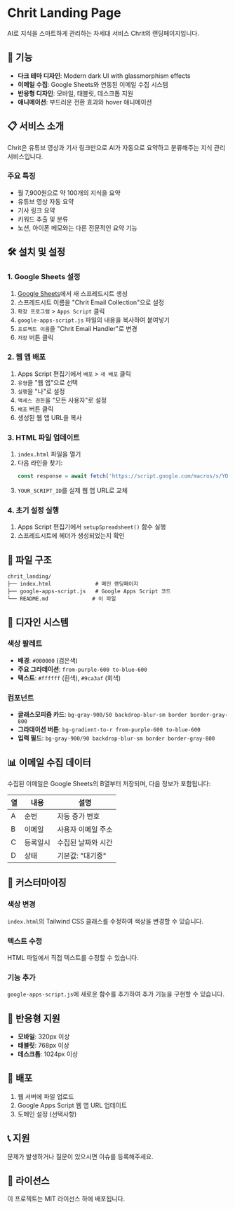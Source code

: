 # Chrit Landing Page

AI로 지식을 스마트하게 관리하는 차세대 서비스 Chrit의 랜딩페이지입니다.

## 🚀 기능

- **다크 테마 디자인**: Modern dark UI with glassmorphism effects
- **이메일 수집**: Google Sheets와 연동된 이메일 수집 시스템
- **반응형 디자인**: 모바일, 태블릿, 데스크톱 지원
- **애니메이션**: 부드러운 전환 효과와 hover 애니메이션

## 📋 서비스 소개

Chrit은 유튜브 영상과 기사 링크만으로 AI가 자동으로 요약하고 분류해주는 지식 관리 서비스입니다.

### 주요 특징
- 월 7,900원으로 약 100개의 지식을 요약
- 유튜브 영상 자동 요약
- 기사 링크 요약
- 키워드 추출 및 분류
- 노션, 아이폰 메모와는 다른 전문적인 요약 기능

## 🛠️ 설치 및 설정

### 1. Google Sheets 설정

1. [Google Sheets](https://sheets.google.com)에서 새 스프레드시트 생성
2. 스프레드시트 이름을 "Chrit Email Collection"으로 설정
3. `확장 프로그램` > `Apps Script` 클릭
4. `google-apps-script.js` 파일의 내용을 복사하여 붙여넣기
5. `프로젝트 이름`을 "Chrit Email Handler"로 변경
6. `저장` 버튼 클릭

### 2. 웹 앱 배포

1. Apps Script 편집기에서 `배포` > `새 배포` 클릭
2. `유형`을 "웹 앱"으로 선택
3. `실행`을 "나"로 설정
4. `액세스 권한`을 "모든 사용자"로 설정
5. `배포` 버튼 클릭
6. 생성된 웹 앱 URL을 복사

### 3. HTML 파일 업데이트

1. `index.html` 파일을 열기
2. 다음 라인을 찾기:
   ```javascript
   const response = await fetch('https://script.google.com/macros/s/YOUR_SCRIPT_ID/exec', {
   ```
3. `YOUR_SCRIPT_ID`를 실제 웹 앱 URL로 교체

### 4. 초기 설정 실행

1. Apps Script 편집기에서 `setupSpreadsheet()` 함수 실행
2. 스프레드시트에 헤더가 생성되었는지 확인

## 📁 파일 구조

```
chrit_landing/
├── index.html              # 메인 랜딩페이지
├── google-apps-script.js   # Google Apps Script 코드
└── README.md              # 이 파일
```

## 🎨 디자인 시스템

### 색상 팔레트
- **배경**: `#000000` (검은색)
- **주요 그라데이션**: `from-purple-600 to-blue-600`
- **텍스트**: `#ffffff` (흰색), `#9ca3af` (회색)

### 컴포넌트
- **글래스모피즘 카드**: `bg-gray-900/50 backdrop-blur-sm border border-gray-800`
- **그라데이션 버튼**: `bg-gradient-to-r from-purple-600 to-blue-600`
- **입력 필드**: `bg-gray-900/90 backdrop-blur-sm border border-gray-800`

## 📊 이메일 수집 데이터

수집된 이메일은 Google Sheets의 B열부터 저장되며, 다음 정보가 포함됩니다:

| 열 | 내용 | 설명 |
|---|---|---|
| A | 순번 | 자동 증가 번호 |
| B | 이메일 | 사용자 이메일 주소 |
| C | 등록일시 | 수집된 날짜와 시간 |
| D | 상태 | 기본값: "대기중" |

## 🔧 커스터마이징

### 색상 변경
`index.html`의 Tailwind CSS 클래스를 수정하여 색상을 변경할 수 있습니다.

### 텍스트 수정
HTML 파일에서 직접 텍스트를 수정할 수 있습니다.

### 기능 추가
`google-apps-script.js`에 새로운 함수를 추가하여 추가 기능을 구현할 수 있습니다.

## 📱 반응형 지원

- **모바일**: 320px 이상
- **태블릿**: 768px 이상
- **데스크톱**: 1024px 이상

## 🚀 배포

1. 웹 서버에 파일 업로드
2. Google Apps Script 웹 앱 URL 업데이트
3. 도메인 설정 (선택사항)

## 📞 지원

문제가 발생하거나 질문이 있으시면 이슈를 등록해주세요.

## 📄 라이선스

이 프로젝트는 MIT 라이선스 하에 배포됩니다.
